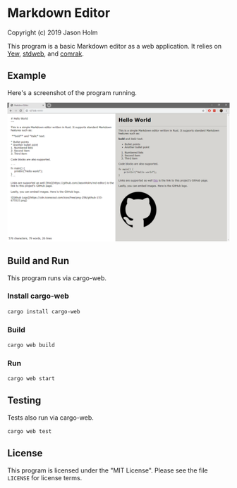 # Markdown Editor
Copyright (c) 2019 Jason Holm

This program is a basic Markdown editor as a web application.
It relies on [Yew](https://github.com/yewstack/yew), [stdweb](https://github.com/koute/stdweb), and [comrak](https://github.com/kivikakk/comrak).

## Example
Here's a screenshot of the program running.

![example](./md-editor-example.png)

## Build and Run
This program runs via cargo-web.

### Install cargo-web
```bash
cargo install cargo-web
```

### Build
```bash
cargo web build
```

### Run
```bash
cargo web start
```

## Testing
Tests also run via cargo-web.

```bash
cargo web test
```

## License
This program is licensed under the "MIT License". Please
see the file `LICENSE` for license terms.
